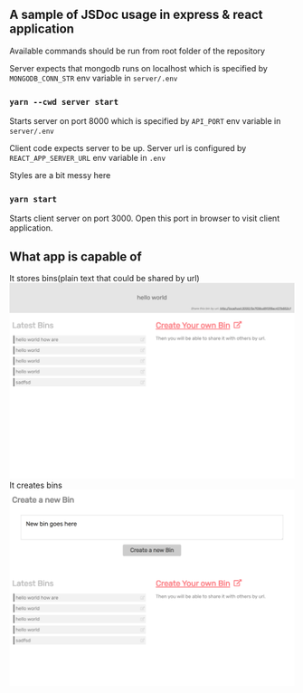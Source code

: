## A sample of JSDoc usage in express & react application

Available commands should be run from root folder of the repository

Server expects that mongodb runs on localhost which is specified by `MONGODB_CONN_STR` env variable in `server/.env`

### `yarn --cwd server start`
Starts server on port 8000 which is specified by `API_PORT` env variable in `server/.env`

Client code expects server to be up. Server url is configured by `REACT_APP_SERVER_URL` env variable in `.env`

Styles are a bit messy here

### `yarn start`
Starts client server on port 3000. Open this port in browser to visit client application.

## What app is capable of
It stores bins(plain text that could be shared by url)
![](./public/view_bin.png)
It creates bins
![](./public/create_bin.png)


